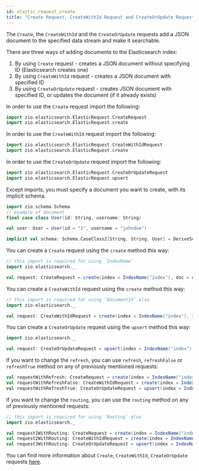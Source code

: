 ```yaml
---
id: elastic_request_create
title: "Create Request, CreateWithId Request and CreateOrUpdate Request"
---
```


The `Create`, the `CreateWithId` and the `CreateOrUpdate` requests add a JSON document to the specified data stream and make it searchable.

There are three ways of adding documents to the Elasticsearch index:
1. By using `Create` request - creates a JSON document without specifying ID (Elasticsearch creates one)
2. By using `CreateWithId` request - creates a JSON document with specified ID
3. By using `CreateOrUpdate` request - creates JSON document with specified ID, or updates the document (if it already exists)

In order to use the `Create` request import the following:
```scala
import zio.elasticsearch.ElasticRequest.CreateRequest
import zio.elasticsearch.ElasticRequest.create
```

In order to use the `CreateWithId` request import the following:
```scala
import zio.elasticsearch.ElasticRequest.CreateWithIdRequest
import zio.elasticsearch.ElasticRequest.create
```

In order to use the `CreateOrUpdate` request import the following:
```scala
import zio.elasticsearch.ElasticRequest.CreateOrUpdateRequest
import zio.elasticsearch.ElasticRequest.upsert
```

Except imports, you must specify a document you want to create, with its implicit schema.
```scala
import zio.schema.Schema
// example of document
final case class User(id: String, username: String)

val user: User = User(id = "1", username = "johndoe")

implicit val schema: Schema.CaseClass2[String, String, User] = DeriveSchema.gen[GitHubRepo]
```

You can create a `Create` request using the `create` method this way:
```scala
// this import is required for using `IndexName`
import zio.elasticsearch._

val request: CreateRequest = create(index = IndexName("index"), doc = user)
```

You can create a `CreateWithId` request using the `create` method this way:
```scala
// this import is required for using `DocumentId` also
import zio.elasticsearch._ 

val request: CreateWithIdRequest = create(index = IndexName("index"), id = DocumentId("documentId"), doc = user)
```

You can create a `CreateOrUpdate` request using the `upsert` method this way:
```scala
import zio.elasticsearch._ 

val request: CreateOrUpdateRequest = upsert(index = IndexName("index"), id = DocumentId("documentId"), doc = user)
```

If you want to change the `refresh`, you can use `refresh`, `refreshFalse` or `refreshTrue` method on any of previously mentioned requests:
```scala
val requestWithRefresh: CreateRequest = create(index = IndexName("index"), doc = user).refresh(true)
val requestWithRefreshFalse: CreateWithIdRequest = create(index = IndexName("index"), id = DocumentId("documentId"), doc = user).refreshFalse
val requestWithRefreshTrue: CreateOrUpdateRequest = upsert(index = IndexName("index"), id = DocumentId("documentId"), doc = user).refreshTrue
```

If you want to change the `routing`, you can use the `routing` method on any of previously mentioned requests:
```scala
// this import is required for using `Routing` also
import zio.elasticsearch._

val request1WithRouting: CreateRequest = create(index = IndexName("index"), doc = user).routing(Routing("routing"))
val request2WithRouting: CreateWithIdRequest = create(index = IndexName("index"), id = DocumentId("documentId"), doc = user).routing(Routing("routing"))
val request3WithRouting: CreateOrUpdateRequest = upsert(index = IndexName("index"), id = DocumentId("documentId"), doc = user).routing(Routing("routing"))
```

You can find more information about `Create`, `CreateWithId`, `CreateOrUpdate` requests [here](https://www.elastic.co/guide/en/elasticsearch/reference/7.17/docs-index_.html).
